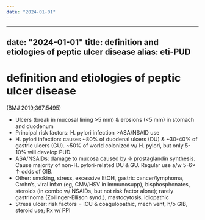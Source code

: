 ```yaml
---
date: "2024-01-01"
---
```


---
date: "2024-01-01"
title: definition and etiologies of peptic ulcer disease
alias: eti-PUD
---


# definition and etiologies of peptic ulcer disease

(BMJ 2019;367:5495)

- Ulcers (break in mucosal lining >5 mm) & erosions (<5 mm) in stomach and duodenum
- Principal risk factors: H. pylori infection >ASA/NSAID use
- H. pylori infection: causes ~80% of duodenal ulcers (DU) & ~30-40% of gastric ulcers (GU). ~50% of world colonized w/ H. pylori, but only 5-10% will develop PUD.
- ASA/NSAIDs: damage to mucosa caused by ↓ prostaglandin synthesis. Cause majority of non-H. pylori-related DU & GU. Regular use a/w 5-6× ↑ odds of GIB.
- Other: smoking, stress, excessive EtOH, gastric cancer/lymphoma, Crohn’s, viral infxn (eg, CMV/HSV in immunosupp), bisphosphonates, steroids (in combo w/ NSAIDs, but not risk factor alone); rarely gastrinoma (Zollinger-Ellison synd.), mastocytosis, idiopathic
- Stress ulcer: risk factors = ICU & coagulopathic, mech vent, h/o GIB, steroid use; Rx w/ PPI
